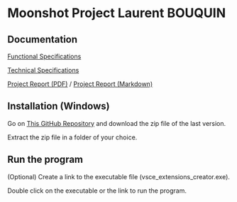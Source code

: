 # Moonshot Project Laurent BOUQUIN

## Documentation

[Functional Specifications](https://github.com/laurentbouquin/ALGOSUP_Moonshot_Project/tree/main/Docs/Functional_Specifications.md)

[Technical Specifications](https://github.com/laurentbouquin/ALGOSUP_Moonshot_Project/tree/main/Docs/Technical_Specifications.md)

[Project Report (PDF)](https://github.com/laurentbouquin/ALGOSUP_Moonshot_Project/tree/main/Docs/Project_Report.pdf) / [Project Report (Markdown)](https://github.com/laurentbouquin/ALGOSUP_Moonshot_Project/tree/main/Docs/Project_Report.md)


## Installation (Windows)

Go on [This GitHub Repository](https://github.com/laurentbouquin/ALGOSUP_Moonshot_Project/releases) and download the zip file of the last version.

Extract the zip file in a folder of your choice.

## Run the program

(Optional) Create a link to the executable file (vsce_extensions_creator.exe).

Double click on the executable or the link to run the program.